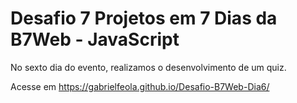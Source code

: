 # Desafio 7 Projetos em 7 Dias da B7Web - JavaScript

No sexto dia do evento, realizamos o desenvolvimento de um quiz.

Acesse em https://gabrielfeola.github.io/Desafio-B7Web-Dia6/
